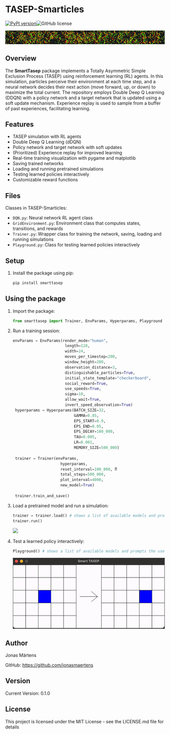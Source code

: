 # TASEP-Smarticles

[![PyPI version](https://badge.fury.io/py/smarttasep.svg)](https://badge.fury.io/py/smarttasep)![GitHub license](https://img.shields.io/github/license/jonasmaertens/TASEP)

![](https://raw.githubusercontent.com/jonasmaertens/TASEP/main/TASEP-Smarticles/vids/smarticle-title.gif)

## Overview

The **SmartTasep** package implements a Totally Asymmetric Simple Exclusion Process (TASEP) using reinforcement
learning (RL) agents. In this simulation, particles perceive their environment at each time step, and a neural network
decides their next action (move forward, up, or down) to maximize the total current. The repository employs Double Deep
Q Learning (DDQN) with a policy network and a target network that is updated using a soft update mechanism. Experience
replay is used to sample from a buffer of past experiences, facilitating learning.

## Features

- TASEP simulation with RL agents
- Double Deep Q Learning (dDQN)
- Policy network and target network with soft updates
- (Prioritized) Experience replay for improved learning
- Real-time training visualization with pygame and matplotlib
- Saving trained networks
- Loading and running pretrained simulations
- Testing learned policies interactively
- Customizable reward functions

## Files

Classes in TASEP-Smarticles:

- `DQN.py`: Neural network RL agent class
- `GridEnvironment.py`: Environment class that computes states, transitions, and rewards
- `Trainer.py`: Wrapper class for training the network, saving, loading and running simulations
- `Playground.py`: Class for testing learned policies interactively

## Setup

1. Install the package using pip:

   ```bash
   pip install smarttasep

## Using the package

1. Import the package:

   ```python
   from smarttasep import Trainer, EnvParams, Hyperparams, Playground
   ```
   
2. Run a training session:
   ```python
   envParams = EnvParams(render_mode="human",
                          length=128,
                          width=24,
                          moves_per_timestep=200,
                          window_height=200,
                          observation_distance=3,
                          distinguishable_particles=True,
                          initial_state_template="checkerboard",
                          social_reward=True,
                          use_speeds=True,
                          sigma=10,
                          allow_wait=True,
                          invert_speed_observation=True)
    hyperparams = Hyperparams(BATCH_SIZE=32,
                              GAMMA=0.85,
                              EPS_START=0.9,
                              EPS_END=0.05,
                              EPS_DECAY=100_000,
                              TAU=0.005,
                              LR=0.001,
                              MEMORY_SIZE=500_000)

    trainer = Trainer(envParams, 
                        hyperparams, 
                        reset_interval=100_000, ﬂ
                        total_steps=500_000, 
                        plot_interval=4000, 
                        new_model=True)

    trainer.train_and_save()
   
   ```

3. Load a pretrained model and run a simulation:
   ```python
   trainer = trainer.load() # shows a list of available models and prompts the user to choose one
   trainer.run()
   ```
   ![](https://raw.githubusercontent.com/jonasmaertens/TASEP/main/TASEP-Smarticles/vids/speed_gradient.gif)
   
4. Test a learned policy interactively:
   ```python
   Playground() # shows a list of available models and prompts the user to choose one
   ```
   ![](https://raw.githubusercontent.com/jonasmaertens/TASEP/main/TASEP-Smarticles/plots/playground/playground_demo.gif)
   

## Author
Jonas Märtens

GitHub: https://github.com/jonasmaertens

## Version
Current Version: 0.1.0

## License
This project is licensed under the MIT License - see the LICENSE.md file for details
